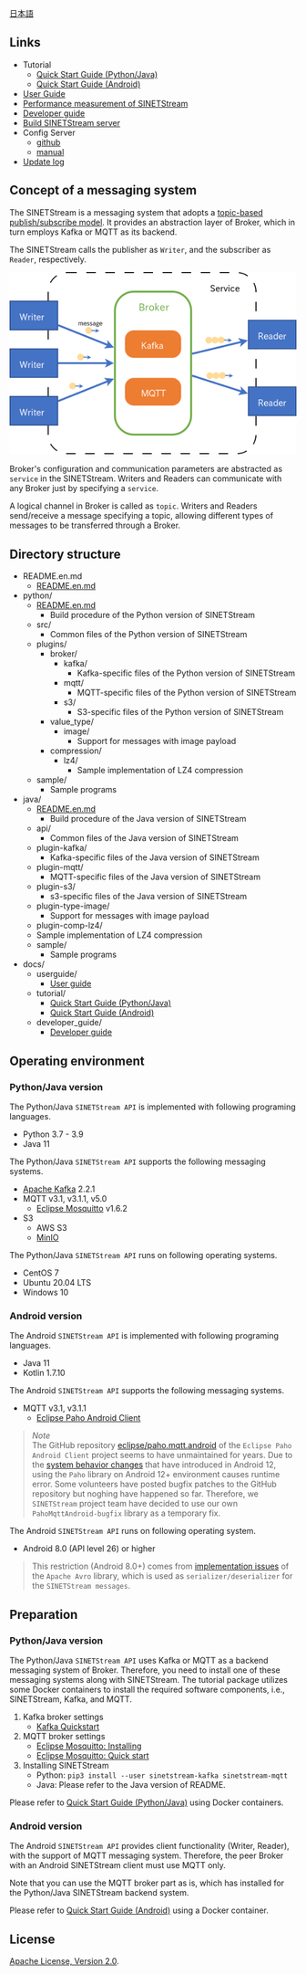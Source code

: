<!--
Copyright (C) 2020 National Institute of Informatics

Licensed to the Apache Software Foundation (ASF) under one
or more contributor license agreements.  See the NOTICE file
distributed with this work for additional information
regarding copyright ownership.  The ASF licenses this file
to you under the Apache License, Version 2.0 (the
"License"); you may not use this file except in compliance
with the License.  You may obtain a copy of the License at

  http://www.apache.org/licenses/LICENSE-2.0

Unless required by applicable law or agreed to in writing,
software distributed under the License is distributed on an
"AS IS" BASIS, WITHOUT WARRANTIES OR CONDITIONS OF ANY
KIND, either express or implied.  See the License for the
specific language governing permissions and limitations
under the License.
-->

[日本語](README.md)

## Links

* Tutorial
    * [Quick Start Guide (Python/Java)](docs/tutorial/index.en.md)
    * [Quick Start Guide (Android)](docs/tutorial-android/index.en.md)
* [User Guide](docs/userguide/index.en.md)
* [Performance measurement of SINETStream](docs/performance/index.en.md)
* [Developer guide](docs/developer_guide/index.en.md)
* [Build SINETStream server](https://translate.google.com/translate?hl=en&sl=ja&tl=en&u=https://nii-gakunin-cloud.github.io/sinetstream/server/brokers/index.html)
* Config Server
    * [github](https://github.com/nii-gakunin-cloud/sinetstream-config-server)
    * [manual](http://manual.config-server.sinetstream.net/manual/docs/home/index.html)
* [Update log](CHANGELOG.md)

## Concept of a messaging system

The SINETStream is a messaging system that adopts a [topic-based publish/subscribe model](https://en.wikipedia.org/wiki/Publish%E2%80%93subscribe_pattern).
It provides an abstraction layer of Broker, which in turn employs Kafka or MQTT as its backend.

The SINETStream calls the publisher as `Writer`, and the subscriber as `Reader`, respectively.

![Conceptual diagram of the messaging system](docs/images/overview.png)

Broker's configuration and communication parameters are abstracted as `service` in the SINETStream.
Writers and Readers can communicate with any Broker just by specifying a `service`.

A logical channel in Broker is called as `topic`.
Writers and Readers send/receive a message specifying a topic, allowing different types of messages to be transferred through a Broker.

## Directory structure

* README.en.md
    * [README.en.md](README.en.md)
* python/
    * [README.en.md](python/README.en.md)
        * Build procedure of the Python version of SINETStream
    * src/
        * Common files of the Python version of SINETStream
    * plugins/
        * broker/
            * kafka/
                * Kafka-specific files of the Python version of SINETStream
            * mqtt/
                * MQTT-specific files of the Python version of SINETStream
            * s3/
                * S3-specific files of the Python version of SINETStream
        * value_type/
            * image/
                * Support for messages with image payload
        * compression/
            * lz4/
                * Sample implementation of LZ4 compression
    * sample/
        * Sample programs
* java/
    * [README.en.md](java/README.en.md)
        * Build procedure of the Java version of SINETStream
    * api/
        * Common files of the Java version of SINETStream
    * plugin-kafka/
        * Kafka-specific files of the Java version of SINETStream
    * plugin-mqtt/
        * MQTT-specific files of the Java version of SINETStream
    * plugin-s3/
        * s3-specific files of the Java version of SINETStream
    * plugin-type-image/
        * Support for messages with image payload
    * plugin-comp-lz4/
	* Sample implementation of LZ4 compression
    * sample/
        * Sample programs
* docs/
    * userguide/
        * [User guide](docs/userguide/index.en.md)
    * tutorial/
        * [Quick Start Guide (Python/Java)](docs/tutorial/index.en.md)
        * [Quick Start Guide (Android)](docs/tutorial-android/index.en.md)
    * developer_guide/
        * [Developer guide](docs/developer_guide/index.en.md)

## Operating environment
### Python/Java version

The Python/Java `SINETStream API` is implemented with following programing
languages.

* Python 3.7 - 3.9
* Java 11

The Python/Java `SINETStream API` supports the following messaging systems.

* [Apache Kafka](https://kafka.apache.org/) 2.2.1
* MQTT v3.1, v3.1.1, v5.0
    * [Eclipse Mosquitto](https://mosquitto.org/) v1.6.2
* S3
    * AWS S3
    * [MinIO](https://min.io/)

The Python/Java `SINETStream API` runs on following operating systems.

* CentOS 7
* Ubuntu 20.04 LTS
* Windows 10

### Android version

The Android `SINETStream API` is implemented with following programing
languages.

* Java 11
* Kotlin 1.7.10

The Android `SINETStream API` supports the following messaging systems.

* MQTT v3.1, v3.1.1
    * [Eclipse Paho Android Client](https://www.eclipse.org/paho/index.php?page=clients/android/index.php)

> <em>Note</em><br>
> The GitHub repository [eclipse/paho.mqtt.android](https://github.com/eclipse/paho.mqtt.android) of the `Eclipse Paho Android Client` project
> seems to have unmaintained for years.
> Due to the [system behavior changes](https://developer.android.com/about/versions/12/behavior-changes-12?hl=en#pending-intent-mutability) that have introduced in Android 12,
> using the `Paho` library on Android 12+ environment causes runtime error.
> Some volunteers have posted bugfix patches to the GitHub repository but noghing have happened so far.
> Therefore, we `SINETStream` project team have decided to use our own `PahoMqttAndroid-bugfix` library as a temporary fix.

The Android `SINETStream API` runs on following operating system.

* Android 8.0 (API level 26) or higher

> This restriction (Android 8.0+) comes from [implementation issues](https://www.mail-archive.com/dev@avro.apache.org/msg24138.html) of the `Apache Avro` library,
> which is used as `serializer/deserializer` for the `SINETStream messages`.

## Preparation
### Python/Java version

The Python/Java `SINETStream API` uses Kafka or MQTT as a backend messaging
system of Broker.
Therefore, you need to install one of these messaging systems along with SINETStream.
The tutorial package utilizes some Docker containers to install the
required software components,
i.e., SINETStream, Kafka, and MQTT.

1. Kafka broker settings
    * [Kafka Quickstart](https://kafka.apache.org/quickstart)
1. MQTT broker settings
    * [Eclipse Mosquitto: Installing](https://github.com/eclipse/mosquitto#installing)
    * [Eclipse Mosquitto: Quick start](https://github.com/eclipse/mosquitto#quick-start)
1. Installing SINETStream
    * Python: `pip3 install --user sinetstream-kafka sinetstream-mqtt`
    * Java: Please refer to the Java version of README.

Please refer to
[Quick Start Guide (Python/Java)](docs/tutorial/index.en.md)
using Docker containers.

### Android version

The Android `SINETStream API` provides client functionality
(Writer, Reader), with the support of MQTT messaging system.
Therefore, the peer Broker with an Android SINETStream client must
use MQTT only.

Note that you can use the MQTT broker part as is, which has installed
for the Python/Java SINETStream backend system.

Please refer to
[Quick Start Guide (Android)](docs/tutorial-android/index.en.md)
using a Docker container.

## License

[Apache License, Version 2.0](https://www.apache.org/licenses/LICENSE-2.0).
